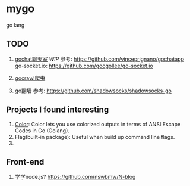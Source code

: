 # mygo
go lang

## TODO
1. [gochat聊天室](https://github.com/moyuanhuang/gochat) *WIP*
参考: https://github.com/vinceprignano/gochatapp
go-socket.io: https://github.com/googollee/go-socket.io

2. [gocrawl爬虫](https://studygolang.com/articles/225?fr=sidebar)
3. go翻墙
参考: https://github.com/shadowsocks/shadowsocks-go

## Projects I found interesting
1. [Color](https://github.com/fatih/color): Color lets you use colorized outputs in terms of ANSI Escape Codes in Go (Golang).
2. Flag(built-in package): Useful when build up command line flags.
3.

## Front-end
1. 学学node.js? https://github.com/nswbmw/N-blog
